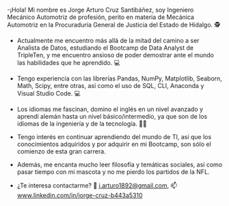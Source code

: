 -¡Hola! Mi nombre es Jorge Arturo Cruz Santibáñez, soy Ingeniero Mecánico Automotriz de profesión, perito en materia de Mecánica Automotriz en la
Procuraduría General de Justicia del Estado de Hidalgo. 🕵️

- Actualmente me encuentro más allá de la mitad del camino a ser Analista de Datos, estudiando el Bootcamp de Data Analyst de TripleTen, y me encuentro ansioso de poder demostrar ante el mundo
las habilidades que he aprendido. 💻

- Tengo experiencia con las librerías Pandas, NumPy, Matplotlib, Seaborn, Math, Scipy, entre otras, así como el uso de SQL, CLI, Anaconda y Visual Studio Code. 💻

- Los idiomas me fascinan, domino el inglés en un nivel avanzado y aprendí alemán hasta un nivel básico/intermedio, ya que son de los idiomas de la
ingeniería y de la tecnología. 🧑‍💻

- Tengo interés en continuar aprendiendo del mundo de TI, así que los conocimientos adquiridos y por adquirir en mi Bootcamp, son sólo el comienzo de esta
gran carrera.

- Además, me encanta mucho leer filosofía y temáticas sociales, así como pasar tiempo con mi mascota y no me pierdo los partidos de la NFL.

- ¿Te interesa contactarme? 📧 j.arturo1892@gmail.com, 📫 www.linkedin.com/in/jorge-cruz-b443a5310
